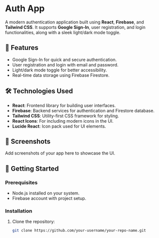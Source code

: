 # Auth App

A modern authentication application built using **React**, **Firebase**, and **Tailwind CSS**. It supports **Google Sign-In**, user registration, and login functionalities, along with a sleek light/dark mode toggle.

## 🌟 Features
- Google Sign-In for quick and secure authentication.
- User registration and login with email and password.
- Light/dark mode toggle for better accessibility.
- Real-time data storage using Firebase Firestore.

## 🛠️ Technologies Used
- **React**: Frontend library for building user interfaces.
- **Firebase**: Backend services for authentication and Firestore database.
- **Tailwind CSS**: Utility-first CSS framework for styling.
- **React Icons**: For including modern icons in the UI.
- **Lucide React**: Icon pack used for UI elements.

## 📸 Screenshots
Add screenshots of your app here to showcase the UI.

## 🚀 Getting Started

### Prerequisites
- Node.js installed on your system.
- Firebase account with project setup.

### Installation
1. Clone the repository:
   ```bash
   git clone https://github.com/your-username/your-repo-name.git
